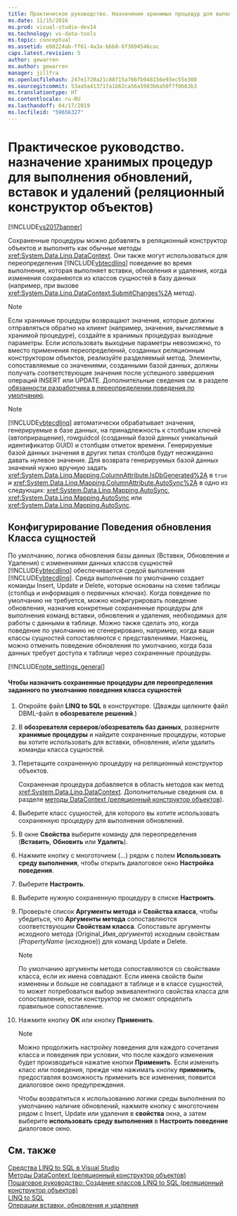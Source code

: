```yaml
---
title: Практическое руководство. Назначение хранимых процедур для выполнения обновлений, вставок и удалений (реляционный конструктор объектов) | Документация Майкрософт
ms.date: 11/15/2016
ms.prod: visual-studio-dev14
ms.technology: vs-data-tools
ms.topic: conceptual
ms.assetid: e88224ab-ff61-4a3a-b6b8-6f3694546cac
caps.latest.revision: 5
author: gewarren
ms.author: gewarren
manager: jillfra
ms.openlocfilehash: 247e1720a21c88f15a766fb948156e93ec55e308
ms.sourcegitcommit: 53aa5a413717a1b62ca56a5983b6a50f7f0663b3
ms.translationtype: HT
ms.contentlocale: ru-RU
ms.lasthandoff: 04/17/2019
ms.locfileid: "59656327"
---
```

# <a name="how-to-assign-stored-procedures-to-perform-updates-inserts-and-deletes-or-designer"></a>Практическое руководство. назначение хранимых процедур для выполнения обновлений, вставок и удалений (реляционный конструктор объектов)
[!INCLUDE[vs2017banner](../includes/vs2017banner.md)]

Сохраненные процедуры можно добавлять в реляционный конструктор объектов и выполнять как обычные методы <xref:System.Data.Linq.DataContext>. Они также могут использоваться для переопределения [!INCLUDE[vbtecdlinq](../includes/vbtecdlinq-md.md)] поведение во время выполнения, которая выполняет вставки, обновления и удаления, когда изменения сохраняются из классов сущностей в базу данных (например, при вызове <xref:System.Data.Linq.DataContext.SubmitChanges%2A> метод).  
  
> [!NOTE]
>  Если хранимые процедуры возвращают значения, которые должны отправляться обратно на клиент (например, значения, вычисляемые в хранимой процедуре), создайте в хранимых процедурах выходные параметры. Если использовать выходные параметры невозможно, то вместо применения переопределений, созданных реляционным конструктором объектов, реализуйте разделяемый метод. Элементы, сопоставляемые со значениями, созданными базой данных, должны получать соответствующие значения после успешного завершения операций INSERT или UPDATE. Дополнительные сведения см. в разделе [обязанности разработчика в переопределении поведения по умолчанию](http://msdn.microsoft.com/library/c6909ddd-e053-46a8-980c-0e12a9797be1).  
  
> [!NOTE]
>  [!INCLUDE[vbtecdlinq](../includes/vbtecdlinq-md.md)] автоматически обрабатывает значения, генерируемые в базе данных, на принадлежность к столбцам ключей (автоприращение), rowguidcol (созданный базой данных уникальный идентификатор GUID) и столбцам отметок времени. Генерируемые базой данных значения в других типах столбцов будут неожиданно давать нулевое значение. Для возврата генерируемых базой данных значений нужно вручную задать <xref:System.Data.Linq.Mapping.ColumnAttribute.IsDbGenerated%2A> в `true` и <xref:System.Data.Linq.Mapping.ColumnAttribute.AutoSync%2A> в одно из следующих: <xref:System.Data.Linq.Mapping.AutoSync>, <xref:System.Data.Linq.Mapping.AutoSync> или <xref:System.Data.Linq.Mapping.AutoSync>.  
  
## <a name="configuring-the-update-behavior-of-an-entity-class"></a>Конфигурирование Поведения обновления Класса сущностей  
 По умолчанию, логика обновления базы данных (Вставки, Обновления и Удаления) с изменениями данных классов сущностей [!INCLUDE[vbtecdlinq](../includes/vbtecdlinq-md.md)] обеспечивается средой выполнения [!INCLUDE[vbtecdlinq](../includes/vbtecdlinq-md.md)]. Среда выполнения по умолчанию создает команды Insert, Update и Delete, которые основаны на схеме таблицы (столбца и информация о первичных ключах). Когда поведение по умолчанию не требуется, можно конфигурировать поведение обновления, назначив конкретные сохраненные процедуры для выполнения команд вставки, обновления и удаления, необходимых для работы с данными в таблице. Можно также сделать это, когда поведение по умолчанию не сгенерировано, например, когда ваши классы сущностей сопоставляются с представлениями. Наконец, можно отменить поведение обновления по умолчанию, когда база данных требует доступа к таблице через сохраненные процедуры.  
  
 [!INCLUDE[note_settings_general](../includes/note-settings-general-md.md)]  
  
#### <a name="to-assign-stored-procedures-to-override-the-default-behavior-of-an-entity-class"></a>Чтобы назначить сохраненные процедуры для переопределения заданного по умолчанию поведения класса сущностей  
  
1.  Откройте файл **LINQ to SQL** в конструкторе. (Дважды щелкните файл DBML-файл в **обозревателе решений**.)  
  
2.  В **обозревателя серверов**/**обозреватель баз данных**, разверните **хранимые процедуры** и найдите сохраненные процедуры, которые вы хотите использовать для вставки, обновления, и/или удалить команды класса сущностей.  
  
3.  Перетащите сохраненную процедуру на реляционный конструктор объектов.  
  
     Сохраненная процедура добавляется в область методов как метод <xref:System.Data.Linq.DataContext>. Дополнительные сведения см. в разделе [методы DataContext (реляционный конструктор объектов)](../data-tools/datacontext-methods-o-r-designer.md).  
  
4.  Выберите класс сущностей, для которого вы хотите использовать сохраненную процедуру для выполнения обновлений.  
  
5.  В окне **Свойства** выберите команду для переопределения (**Вставить**, **Обновить** или **Удалить**).  
  
6.  Нажмите кнопку с многоточием (...) рядом с полем **Использовать среду выполнения**, чтобы открыть диалоговое окно **Настройка поведения**.  
  
7.  Выберите **Настроить**.  
  
8.  Выберите нужную сохраненную процедуру в списке **Настроить**.  
  
9. Проверьте список **Аргументы метода** и **Свойства класса**, чтобы убедиться, что **Аргументы метода** сопоставляются соответствующим **Свойствам класса**. Сопоставьте аргументы исходного метода (Original_*Имя_аргумента*) исходным свойствам (*PropertyName* (исходное)) для команд Update и Delete.  
  
    > [!NOTE]
    >  По умолчанию аргументы метода сопоставляются со свойствами класса, если их имена совпадают. Если имена свойств были изменены и больше не совпадают в таблице и в классе сущностей, то может потребоваться выбор эквивалентного свойства класса для сопоставления, если конструктор не сможет определить правильное сопоставление.  
  
10. Нажмите кнопку **OK** или кнопку **Применить**.  
  
    > [!NOTE]
    >  Можно продолжить настройку поведения для каждого сочетания класса и поведения при условии, что после каждого изменения будет производиться нажатие кнопки **Применить**. Если изменить класс или поведения, прежде чем нажимать кнопку **применить**, предоставляя возможность применить все изменения, появится диалоговое окно предупреждения.  
  
     Чтобы возвратиться к использованию логики среды выполнения по умолчанию наличие обновлений, нажмите кнопку с многоточием рядом с Insert, Update или удаления в **свойства** окна, а затем выберите **использовать среду выполнения** в  **Настроить поведение** диалоговое окно.  
  
## <a name="see-also"></a>См. также  
 [Средства LINQ to SQL в Visual Studio](../data-tools/linq-to-sql-tools-in-visual-studio2.md)   
 [Методы DataContext (реляционный конструктор объектов)](../data-tools/datacontext-methods-o-r-designer.md)   
 [Пошаговое руководство: Создание классов LINQ to SQL (реляционный конструктор объектов)](http://msdn.microsoft.com/library/35aad4a4-2e8a-46e2-ae09-5fbfd333c233)   
 [LINQ to SQL](http://msdn.microsoft.com/library/73d13345-eece-471a-af40-4cc7a2f11655)   
 [Операции вставки, обновления и удаления](http://msdn.microsoft.com/library/26a43a4f-83c9-4732-806d-bb23aad0ff6b)
